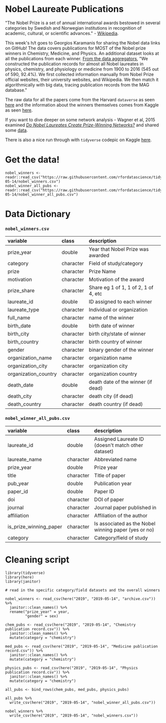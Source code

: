 # Nobel Laureate Publications

"The Nobel Prize is a set of annual international awards bestowed in several categories by Swedish and Norwegian institutions in recognition of academic, cultural, or scientific advances." - [Wikipedia](https://en.wikipedia.org/wiki/Nobel_Prize).

This week's h/t goes to Georgios Karamanis for sharing the Nobel data links on GitHub! The data covers publications for MOST of the Nobel prize winners in Chemistry, Medicine, and Physics. An additional dataset looks at all the publications from each winner. [From the data aggregators](https://dataverse.harvard.edu/dataset.xhtml?persistentId=doi:10.7910/DVN/6NJ5RN), "We constructed the publication records for almost all Nobel laureates in physics, chemistry, and physiology or medicine from 1900 to 2016 (545 out of 590, 92.4%). We first collected information manually from Nobel Prize official websites, their university websites, and Wikipedia. We then match it algorithmically with big data, tracing publication records from the MAG database."

The raw data for all the papers come from the Harvard `dataverse` as seen [here](https://dataverse.harvard.edu/dataset.xhtml?persistentId=doi:10.7910/DVN/6NJ5RN) and the information about the winners themselves comes from Kaggle as seen [here](https://www.kaggle.com/nobelfoundation/nobel-laureates#archive.csv). 

If you want to dive deeper on some network analysis - Wagner et al, 2015 examined [*Do Nobel Laureates Create Prize-Winning Networks?*](https://www.ncbi.nlm.nih.gov/pmc/articles/PMC4521825/) and shared some [data](https://figshare.com/articles/Nobel_Prize_winners_in_Medicine_or_Physiology/1454521).

There is also a nice run through with `tidyverse` codepic on Kaggle [here](https://www.kaggle.com/devisangeetha/nobel-prize-winners-story).

# Get the data!

```
nobel_winners <- readr::read_csv("https://raw.githubusercontent.com/rfordatascience/tidytuesday/master/data/2019/2019-05-14/nobel_winners.csv")
nobel_winner_all_pubs <- readr::read_csv("https://raw.githubusercontent.com/rfordatascience/tidytuesday/master/data/2019/2019-05-14/nobel_winner_all_pubs.csv")
```

# Data Dictionary


### `nobel_winners.csv`

|variable             |class     |description |
|:---|:---|:-----------|
|prize_year           |double    | Year that Nobel Prize was awarded|
|category             |character | Field of study/category|
|prize                |character | Prize Name |
|motivation           |character | Motivation of the award |
|prize_share          |character | Share eg 1 of 1, 1 of 2, 1 of 4, etc |
|laureate_id          |double    | ID assigned to each winner |
|laureate_type        |character | Individual or organization  |
|full_name            |character | name of the winner|
|birth_date           |double    | birth date of winner |
|birth_city           |character | birth city/state of winner |
|birth_country        |character | birth country of winner |
|gender               |character | binary gender of the winner |
|organization_name    |character | organization name |
|organization_city    |character | organization city |
|organization_country |character | organization country |
|death_date           |double    | death date of the winner (if dead) |
|death_city           |character | death city (if dead) |
|death_country        |character | death country (if dead) |

### `nobel_winner_all_pubs.csv`

|variable               |class     |description |
|:----------------------|:---------|:-----------|
|laureate_id            |double    | Assigned Laureate ID (doesn't match other dataset) |
|laureate_name          |character | Abbreviated name |
|prize_year             |double    | Prize year |
|title                  |character | Title of paper |
|pub_year               |double    | Publication year |
|paper_id               |double    | Paper ID|
|doi                    |character | DOI of paper|
|journal                |character | Journal paper published in |
|affiliation            |character | Affiliation of the author |
|is_prize_winning_paper |character | Is associated as the Nobel winning paper (yes or no)|
|category               |character | Category/field of study |

# Cleaning script

```
library(tidyverse)
library(here)
library(janitor)

# read in the specific category/field datasets and the overall winners

nobel_winners <- read_csv(here("2019", "2019-05-14", "archive.csv")) %>% 
  janitor::clean_names() %>% 
  rename("prize_year" = year,
         "gender" = sex)

chem_pubs <- read_csv(here("2019", "2019-05-14", "Chemistry publication record.csv")) %>% 
  janitor::clean_names() %>% 
  mutate(category = "chemistry")

med_pubs <- read_csv(here("2019", "2019-05-14", "Medicine publication record.csv")) %>% 
  janitor::clean_names() %>% 
  mutate(category = "chemistry")

physics_pubs <- read_csv(here("2019", "2019-05-14", "Physics publication record.csv")) %>% 
  janitor::clean_names() %>% 
  mutate(category = "chemistry")

all_pubs <- bind_rows(chem_pubs, med_pubs, physics_pubs)

all_pubs %>% 
  write_csv(here("2019", "2019-05-14", "nobel_winner_all_pubs.csv"))

nobel_winners %>% 
  write_csv(here("2019", "2019-05-14", "nobel_winners.csv"))

```
